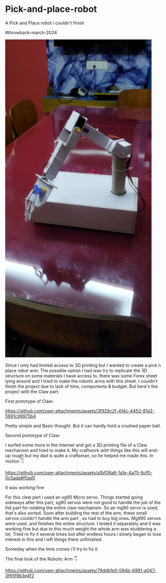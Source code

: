 # Pick-and-place-robot
A Pick and Place robot i couldn't finish

#throwback-march-2024

![image alt](https://github.com/Anandhu-Sudha/Pick-and-place-robot/blob/8a10f2132211e91b56323f94965f5ea6b5c64a09/final2.jpg)

Since I only had limited access to 3D printing but I wanted to create a pick n place robot arm. The possible option I had was try to replicate the 3D structure on some materials I have access to, there was some Forex sheet lying around and I tried to make the robotic arms with this sheet. I couldn't finish the project due to lack of time, components & budget. But here's the project with the Claw part. 

First prototype of Claw:

https://github.com/user-attachments/assets/3f929c2f-414c-4453-81e2-5991c99975b4

Pretty simple and Basic thought. But it can hardly hold a crushed paper ball.

Second prototype of Claw:

I surfed some more in the internet and got a 3D printing file of a Claw mechanism and tried to make it. My craftwork with things like this will end-up rough but my dad is quite a craftsman, so he helped me made this.
In motion 👇

https://github.com/user-attachments/assets/a1bf08a8-1a1e-4a75-8cf0-0c5ada6f5ad5

It was working fine

For this claw part i used an sg90 Micro servo. Things started going sideways after this part, sg90 servos were not good to handle the job of the fist part for rotating the entire claw mechanism. So an mg90 servo is used, that's also sorted. Soon after building the rest of the arm, these small servos couldn't handle the arm part , so had to buy big ones. Mg995 servos were used, and finishes the entire structure. I tested it separately and it was working fine but due to this much weight the whole arm was studdering a lot, Tried ro fix it several times but after endless hours i slowly began to lose interest in this and i left things there unfinished.

Someday when the time comes i'll try to fix it.

The final look of the Robotic Arm 👇

https://github.com/user-attachments/assets/79ddbfe0-084b-4991-a047-3f65f9b3e4f2
